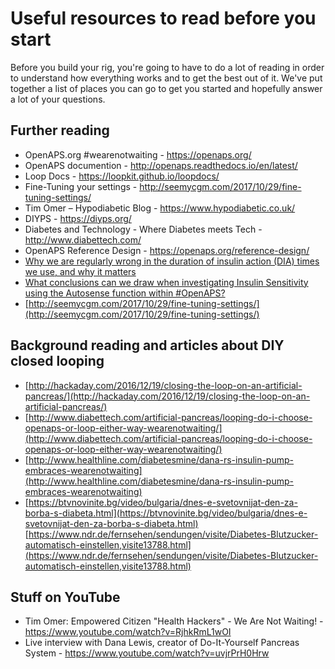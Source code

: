 # Useful resources to read before you start

Before you build your rig, you're going to have to do a lot of reading in order to understand how everything works and to get the best out of it. We've put together a list of places you can go to get you started and hopefully answer a lot of your questions.

## Further reading

* OpenAPS.org #wearenotwaiting - https://openaps.org/
* OpenAPS documention - http://openaps.readthedocs.io/en/latest/
* Loop Docs -  https://loopkit.github.io/loopdocs/
* Fine-Tuning your settings - http://seemycgm.com/2017/10/29/fine-tuning-settings/
* Tim Omer – Hypodiabetic Blog - https://www.hypodiabetic.co.uk/
* DIYPS - https://diyps.org/
* Diabetes and Technology - Where Diabetes meets Tech - http://www.diabettech.com/
* OpenAPS Reference Design - https://openaps.org/reference-design/
* [Why we are regularly wrong in the duration of insulin action (DIA) times we use, and why it matters](http://www.diabettech.com/insulin/why-we-are-regularly-wrong-in-the-duration-of-insulin-action-dia-times-we-use-and-why-it-matters/)
* [What conclusions can we draw when investigating Insulin Sensitivity using the Autosense function within #OpenAPS?](http://www.diabettech.com/openaps/what-conclusions-can-we-draw-when-investigating-insulin-sensitivity-using-the-autosens-function-within-openaps-an-n1-study/)
* [http://seemycgm.com/2017/10/29/fine-tuning-settings/](http://seemycgm.com/2017/10/29/fine-tuning-settings/)

## Background reading and articles about DIY closed looping

* [http://hackaday.com/2016/12/19/closing-the-loop-on-an-artificial-pancreas/](http://hackaday.com/2016/12/19/closing-the-loop-on-an-artificial-pancreas/)
* [http://www.diabettech.com/artificial-pancreas/looping-do-i-choose-openaps-or-loop-either-way-wearenotwaiting/](http://www.diabettech.com/artificial-pancreas/looping-do-i-choose-openaps-or-loop-either-way-wearenotwaiting/)
* [http://www.healthline.com/diabetesmine/dana-rs-insulin-pump-embraces-wearenotwaiting](http://www.healthline.com/diabetesmine/dana-rs-insulin-pump-embraces-wearenotwaiting)
* [https://btvnovinite.bg/video/bulgaria/dnes-e-svetovnijat-den-za-borba-s-diabeta.html](https://btvnovinite.bg/video/bulgaria/dnes-e-svetovnijat-den-za-borba-s-diabeta.html)
 [https://www.ndr.de/fernsehen/sendungen/visite/Diabetes-Blutzucker-automatisch-einstellen,visite13788.html](https://www.ndr.de/fernsehen/sendungen/visite/Diabetes-Blutzucker-automatisch-einstellen,visite13788.html)

## Stuff on YouTube

* Tim Omer: Empowered Citizen "Health Hackers" - We Are Not Waiting! - https://www.youtube.com/watch?v=RjhkRmL1wOI
* Live interview with Dana Lewis, creator of Do-It-Yourself Pancreas System - https://www.youtube.com/watch?v=uvjrPrH0Hrw

